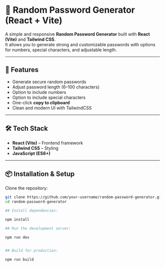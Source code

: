 # 🔐 Random Password Generator (React + Vite)

A simple and responsive **Random Password Generator** built with **React (Vite)** and **Tailwind CSS**.  
It allows you to generate strong and customizable passwords with options for numbers, special characters, and adjustable length.

---

## 🚀 Features
- Generate secure random passwords
- Adjust password length (6–100 characters)
- Option to include numbers
- Option to include special characters
- One-click **copy to clipboard**
- Clean and modern UI with TailwindCSS

---

## 🛠️ Tech Stack
- **React (Vite)** – Frontend framework
- **Tailwind CSS** – Styling
- **JavaScript (ES6+)**

---

## 📦 Installation & Setup

Clone the repository:
```bash
git clone https://github.com/your-username/random-password-generator.git
cd random-password-generator

## Install dependencies:

npm install

## Run the development server:

npm run dev


## Build for production:

npm run build